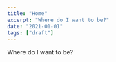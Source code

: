 ```yaml
---
title: "Home"
excerpt: "Where do I want to be?"
date: "2021-01-01"
tags: ["draft"]
---
```


Where do I want to be?

